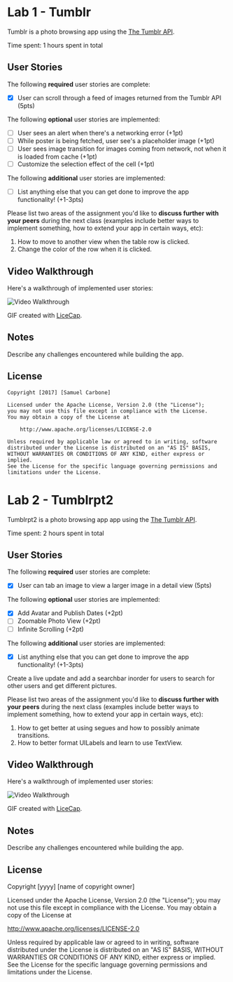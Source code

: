 # Lab 1 - Tumblr

Tumblr is a photo browsing app using the [The Tumblr API](https://www.tumblr.com/docs/en/api/v2#posts).

Time spent: 1 hours spent in total

## User Stories

The following **required** user stories are complete:

- [x] User can scroll through a feed of images returned from the Tumblr API (5pts)

The following **optional** user stories are implemented:

- [ ] User sees an alert when there's a networking error (+1pt)
- [ ] While poster is being fetched, user see's a placeholder image (+1pt)
- [ ] User sees image transition for images coming from network, not when it is loaded from cache (+1pt)
- [ ] Customize the selection effect of the cell (+1pt)

The following **additional** user stories are implemented:

- [ ] List anything else that you can get done to improve the app functionality! (+1-3pts)

Please list two areas of the assignment you'd like to **discuss further with your peers** during the next class (examples include better ways to implement something, how to extend your app in certain ways, etc):

1. How to move to another view when the table row is clicked.
2. Change the color of the row when it is clicked.

## Video Walkthrough

Here's a walkthrough of implemented user stories:

<img src='https://i.imgur.com/Yoq7kd2.gif' title='Video Walkthrough' width='' alt='Video Walkthrough' />

GIF created with [LiceCap](http://www.cockos.com/licecap/).

## Notes

Describe any challenges encountered while building the app.

## License

    Copyright [2017] [Samuel Carbone]

    Licensed under the Apache License, Version 2.0 (the "License");
    you may not use this file except in compliance with the License.
    You may obtain a copy of the License at

        http://www.apache.org/licenses/LICENSE-2.0

    Unless required by applicable law or agreed to in writing, software
    distributed under the License is distributed on an "AS IS" BASIS,
    WITHOUT WARRANTIES OR CONDITIONS OF ANY KIND, either express or implied.
    See the License for the specific language governing permissions and
    limitations under the License.

# Lab 2 - Tumblrpt2

Tumblrpt2 is a photo browsing app app using the [The Tumblr API](https://www.tumblr.com/docs/en/api/v2#posts).

Time spent: 2 hours spent in total

## User Stories

The following **required** user stories are complete:

- [x] User can tab an image to view a larger image in a detail view (5pts)

The following **optional** user stories are implemented:

- [x] Add Avatar and Publish Dates (+2pt)
- [ ] Zoomable Photo View (+2pt)
- [ ] Infinite Scrolling (+2pt)

The following **additional** user stories are implemented:

- [x] List anything else that you can get done to improve the app functionality! (+1-3pts)

Create a live update and add a searchbar inorder for users to search for other users and get different pictures.

Please list two areas of the assignment you'd like to **discuss further with your peers** during the next class (examples include better ways to implement something, how to extend your app in certain ways, etc):

1. How to get better at using segues and how to possibly animate transitions.
2. How to better format UILabels and learn to use TextView.

## Video Walkthrough

Here's a walkthrough of implemented user stories:

<img src='https://i.imgur.com/1v6U98T.gif' title='Video Walkthrough' width='' alt='Video Walkthrough' />

GIF created with [LiceCap](http://www.cockos.com/licecap/).

## Notes

Describe any challenges encountered while building the app.

## License

Copyright [yyyy] [name of copyright owner]

Licensed under the Apache License, Version 2.0 (the "License");
you may not use this file except in compliance with the License.
You may obtain a copy of the License at

http://www.apache.org/licenses/LICENSE-2.0

Unless required by applicable law or agreed to in writing, software
distributed under the License is distributed on an "AS IS" BASIS,
WITHOUT WARRANTIES OR CONDITIONS OF ANY KIND, either express or implied.
See the License for the specific language governing permissions and
limitations under the License.
